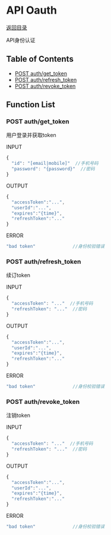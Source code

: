 # API Oauth

[返回目录](index.md)

API身份认证

## Table of Contents

* [POST auth/get_token](#post-auth-get_token)
* [POST auth/refresh_token](#post-auth-refresh_token)
* [POST auth/revoke_token](#post-auth-revoke_token)

## Function List

### POST auth/get_token

用户登录并获取token

INPUT
```javascript
{
  "id": "[email|mobile]"  //手机号码
  "password": "{password}"  //密码
}
```
OUTPUT
```javascript
{
  "accessToken":"...",
  "userId":"...",
  "expires":"{time}",
  "refreshToken":"..."
}
```
ERROR
```javascript
"bad token"              //身份校验错误
```

### POST auth/refresh_token

续订token

INPUT
```javascript
{
  "accessToken": "..."  //手机号码
  "refreshToken": "..."  //密码
}
```
OUTPUT
```javascript
{
  "accessToken":"...",
  "userId":"...",
  "expires":"{time}",
  "refreshToken":"..."
}
```
ERROR
```javascript
"bad token"              //身份校验错误
```

### POST auth/revoke_token

注销token

INPUT
```javascript
{
  "accessToken": "..."  //手机号码
  "refreshToken": "..."  //密码
}
```
OUTPUT
```javascript
{
  "accessToken":"...",
  "userId":"...",
  "expires":"{time}",
  "refreshToken":"..."
}
```
ERROR
```javascript
"bad token"              //身份校验错误
```
